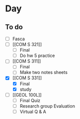 

# Day 

## To do
- [ ] Fasca
- [ ] [[COM S 321]]
	- [ ] Final
	- [ ] Do hw 5 practice
- [ ] [[COM S 311]]
	- [ ] Final
	- [ ] Make two notes sheets
- [x] [[COM S 331]]
	- [x] Final
	- [x] study
- [ ]  [[GEOL 100L]]
	- [ ]  Final Quiz
	- [ ]  Research group Evaluation 
	- [ ]  Virtual Q & A 